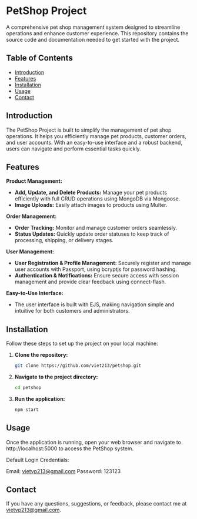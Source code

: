 # PetShop Project

A comprehensive pet shop management system designed to streamline operations and enhance customer experience. This repository contains the source code and documentation needed to get started with the project.

## Table of Contents

- [Introduction](#introduction)
- [Features](#features)
- [Installation](#installation)
- [Usage](#usage)
- [Contact](#contact)

## Introduction

The PetShop Project is built to simplify the management of pet shop operations. It helps you efficiently manage pet products, customer orders, and user accounts. With an easy-to-use interface and a robust backend, users can navigate and perform essential tasks quickly.

## Features

**Product Management:**
- **Add, Update, and Delete Products:** Manage your pet products efficiently with full CRUD operations using MongoDB via Mongoose.
- **Image Uploads:** Easily attach images to products using Multer.

**Order Management:**
- **Order Tracking:** Monitor and manage customer orders seamlessly.
- **Status Updates:** Quickly update order statuses to keep track of processing, shipping, or delivery stages.

**User Management:**
- **User Registration & Profile Management:** Securely register and manage user accounts with Passport, using bcryptjs for password hashing.
- **Authentication & Notifications:** Ensure secure access with session management and provide clear feedback using connect-flash.

**Easy-to-Use Interface:**
- The user interface is built with EJS, making navigation simple and intuitive for both customers and administrators.

## Installation

Follow these steps to set up the project on your local machine:

1. **Clone the repository:**

   ```bash
   git clone https://github.com/viet213/petshop.git

2. **Navigate to the project directory:**

   ```bash
   cd petshop

3. **Run the application:**

   ```bash
   npm start

## Usage
Once the application is running, open your web browser and navigate to http://localhost:5000 to access the PetShop system.

Default Login Credentials:

Email: vietvp213@gmail.com
Password: 123123
## Contact
If you have any questions, suggestions, or feedback, please contact me at vietvp213@gmail.com.

